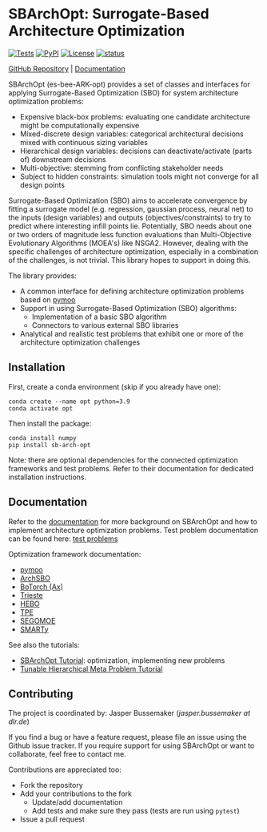 # SBArchOpt: Surrogate-Based Architecture Optimization

[![Tests](https://github.com/jbussemaker/SBArchOpt/workflows/Tests/badge.svg)](https://github.com/jbussemaker/SBArchOpt/actions/workflows/tests.yml?query=workflow%3ATests)
[![PyPI](https://img.shields.io/pypi/v/sb-arch-opt.svg)](https://pypi.org/project/sb-arch-opt)
[![License](https://img.shields.io/badge/license-MIT-green.svg)](LICENSE)
[![status](https://joss.theoj.org/papers/0b2b765c04d31a4cead77140f82ecba0/status.svg)](https://joss.theoj.org/papers/0b2b765c04d31a4cead77140f82ecba0)

[GitHub Repository](https://github.com/jbussemaker/SBArchOpt) |
[Documentation](https://github.com/jbussemaker/SBArchOpt/blob/main/docs/readme.md)

SBArchOpt (es-bee-ARK-opt) provides a set of classes and interfaces for applying Surrogate-Based Optimization (SBO)
for system architecture optimization problems:
- Expensive black-box problems: evaluating one candidate architecture might be computationally expensive
- Mixed-discrete design variables: categorical architectural decisions mixed with continuous sizing variables
- Hierarchical design variables: decisions can deactivate/activate (parts of) downstream decisions
- Multi-objective: stemming from conflicting stakeholder needs
- Subject to hidden constraints: simulation tools might not converge for all design points

Surrogate-Based Optimization (SBO) aims to accelerate convergence by fitting a surrogate model
(e.g. regression, gaussian process, neural net) to the inputs (design variables) and outputs (objectives/constraints)
to try to predict where interesting infill points lie. Potentially, SBO needs about one or two orders of magnitude less
function evaluations than Multi-Objective Evolutionary Algorithms (MOEA's) like NSGA2. However, dealing with the
specific challenges of architecture optimization, especially in a combination of the challenges, is not trivial.
This library hopes to support in doing this.

The library provides:
- A common interface for defining architecture optimization problems based on [pymoo](https://pymoo.org/)
- Support in using Surrogate-Based Optimization (SBO) algorithms:
  - Implementation of a basic SBO algorithm
  - Connectors to various external SBO libraries
- Analytical and realistic test problems that exhibit one or more of the architecture optimization challenges

## Installation

First, create a conda environment (skip if you already have one):
```
conda create --name opt python=3.9
conda activate opt
```

Then install the package:
```
conda install numpy
pip install sb-arch-opt
```

Note: there are optional dependencies for the connected optimization frameworks and test problems.
Refer to their documentation for dedicated installation instructions.

## Documentation

Refer to the [documentation](https://github.com/jbussemaker/SBArchOpt/blob/main/docs/readme.md) for more background on SBArchOpt
and how to implement architecture optimization problems.
Test problem documentation can be found here: [test problems](https://github.com/jbussemaker/SBArchOpt/blob/main/docs/test_problems.md)

Optimization framework documentation:
- [pymoo](https://github.com/jbussemaker/SBArchOpt/blob/main/docs/algo_pymoo.md)
- [ArchSBO](https://github.com/jbussemaker/SBArchOpt/blob/main/docs/algo_arch_sbo.md)
- [BoTorch (Ax)](https://github.com/jbussemaker/SBArchOpt/blob/main/docs/algo_botorch.md)
- [Trieste](https://github.com/jbussemaker/SBArchOpt/blob/main/docs/algo_trieste.md)
- [HEBO](https://github.com/jbussemaker/SBArchOpt/blob/main/docs/algo_hebo.md)
- [TPE](https://github.com/jbussemaker/SBArchOpt/blob/main/docs/algo_tpe.md)
- [SEGOMOE](https://github.com/jbussemaker/SBArchOpt/blob/main/docs/algo_segomoe.md)
- [SMARTy](https://github.com/jbussemaker/SBArchOpt/blob/main/docs/algo_smarty.md)

See also the tutorials:
- [SBArchOpt Tutorial](https://github.com/jbussemaker/SBArchOpt/blob/main/docs/tutorial.ipynb): optimization, implementing new problems
- [Tunable Hierarchical Meta Problem Tutorial](https://github.com/jbussemaker/SBArchOpt/blob/main/docs/tutorial_tunable_meta_problem.ipynb)

## Contributing

The project is coordinated by: Jasper Bussemaker (*jasper.bussemaker at dlr.de*)

If you find a bug or have a feature request, please file an issue using the Github issue tracker.
If you require support for using SBArchOpt or want to collaborate, feel free to contact me.

Contributions are appreciated too:
- Fork the repository
- Add your contributions to the fork
  - Update/add documentation
  - Add tests and make sure they pass (tests are run using `pytest`)
- Issue a pull request
